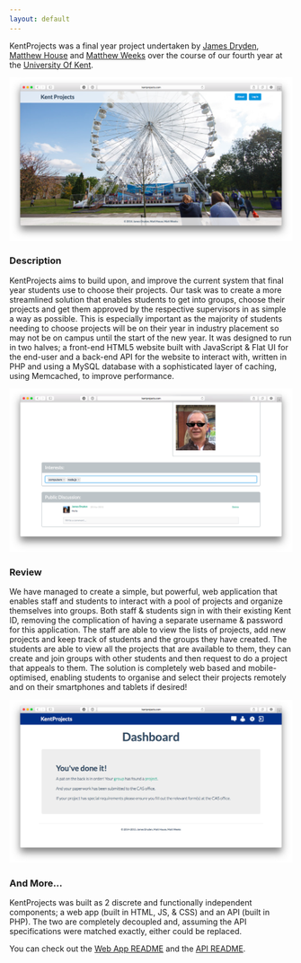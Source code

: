 ```yaml
---
layout: default
---
```


KentProjects was a final year project undertaken by [James Dryden](http://jdrydn.com),
[Matthew House](http://matthewhou.se) and [Matthew Weeks](http://matt.weeks.codes) over the course of our fourth year
at the [University Of Kent](http://cs.kent.ac.uk).

![A screenshot of the KentProjects homepage](/img/10-homepage.png)

### Description

KentProjects aims to build upon, and improve the current system that final year students use to choose their projects.
Our task was to create a more streamlined solution that enables students to get into groups, choose their projects and
get them approved by the respective supervisors in as simple a way as possible. This is especially important as the
majority of students needing to choose projects will be on their year in industry placement so may not be on campus
until the start of the new year. It was designed to run in two halves; a front-end HTML5 website built with JavaScript
& Flat UI for the end-user and a back-end API for the website to interact with, written in PHP and using a MySQL
database with a sophisticated layer of caching, using Memcached, to improve performance.

![A screenshot of the student's profile editing tags](/img/22-Student-Tags.png)

### Review

We have managed to create a simple, but powerful, web application that enables staff and students to interact with a
pool of projects and organize themselves into groups. Both staff & students sign in with their existing Kent ID,
removing the complication of having a separate username & password for this application. The staff are able to view the
lists of projects, add new projects and keep track of students and the groups they have created. The students are able
to view all the projects that are available to them, they can create and join groups with other students and then
request to do a project that appeals to them. The solution is completely web based and mobile-optimised, enabling
students to organise and select their projects remotely and on their smartphones and tablets if desired!

![A screenshot of the student's dashboard](/img/18-Student-Dashboard.png)

### And More...

KentProjects was built as 2 discrete and functionally independent components; a web app (built in HTML, JS, & CSS) and
an API (built in PHP). The two are completely decoupled and, assuming the API specifications were matched exactly,
either could be replaced.

You can check out the [Web App README](./readme-web.html) and the [API README](./readme-api.html).
